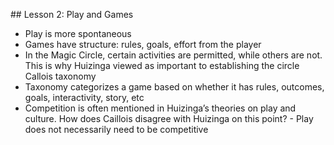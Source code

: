 ## Lesson 2: Play and Games

* Play is more spontaneous
* Games have structure: rules, goals, effort from the player
* In the Magic Circle, certain activities are permitted, while others are not. This is why Huizinga viewed as 
important to establishing the circle Callois taxonomy
* Taxonomy categorizes a game based on whether it has rules, outcomes, goals, interactivity, story, etc
* Competition is often mentioned in Huizinga’s theories on play and culture. How does Caillois disagree with 
Huizinga on this point? - Play does not necessarily need to be competitive
